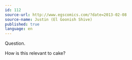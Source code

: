 ```yaml
---
id: 112
source-url: http://www.egscomics.com/?date=2013-02-08
source-name: Justin (El Goonish Shive)
published: true
language: en
---
```

Question.

How is this relevant to cake?
